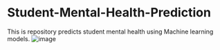# Student-Mental-Health-Prediction
This is repository predicts student mental health using Machine learning models.
![image](https://github.com/Saugatapanja/Student-Mental-Health-Prediction/assets/103821949/1f240f61-cdee-4156-a9df-06baf215a4e4)
